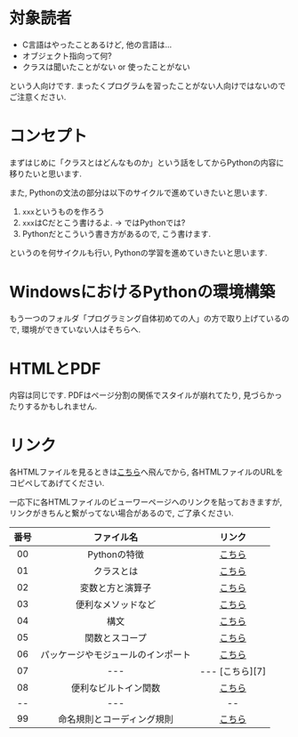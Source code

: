 # 対象読者

* C言語はやったことあるけど, 他の言語は…
* オブジェクト指向って何?
* クラスは聞いたことがない or 使ったことがない

という人向けです. まったくプログラムを習ったことがない人向けではないのでご注意ください.

# コンセプト

まずはじめに「クラスとはどんなものか」という話をしてからPythonの内容に移りたいと思います.

また, Pythonの文法の部分は以下のサイクルで進めていきたいと思います.

1. `xxx`というものを作ろう
2. `xxx`はCだとこう書けるよ. → ではPythonでは?
3. Pythonだとこういう書き方があるので, こう書けます.

というのを何サイクルも行い, Pythonの学習を進めていきたいと思います.

# WindowsにおけるPythonの環境構築

もう一つのフォルダ「プログラミング自体初めての人」の方で取り上げているので, 環境ができていない人はそちらへ.

# HTMLとPDF
内容は同じです. PDFはページ分割の関係でスタイルが崩れてたり, 見づらかったりするかもしれません.

# リンク

各HTMLファイルを見るときは[こちら](http://htmlpreview.github.io/?)へ飛んでから, 各HTMLファイルのURLをコピペしてあげてください.

一応下に各HTMLファイルのビューワーページへのリンクを貼っておきますが, リンクがきちんと繋がってない場合があるので, ご了承ください.

| 番号 | ファイル名 | リンク |
| :-: | :-: | :-: |
| 00 | Pythonの特徴 | [こちら][0] |
| 01 | クラスとは | [こちら][1] |
| 02 | 変数と方と演算子 | [こちら][2] |
| 03 | 便利なメソッドなど | [こちら][3] |
| 04 | 構文 | [こちら][4] |
| 05 | 関数とスコープ | [こちら][5] |
| 06 | パッケージやモジュールのインポート | [こちら][6] |
| 07 | --- | --- [こちら][7] |
| 08 | 便利なビルトイン関数 | [こちら][8] |
| -- | --- | -- |
| 99 | 命名規則とコーディング規則 | [こちら][99] |

[0]:http://htmlpreview.github.io/?
[1]:http://htmlpreview.github.io/?https://github.com/haru1843/usage_mpl/blob/master/python%E3%81%AB%E3%81%A4%E3%81%84%E3%81%A6/C%E8%A8%80%E8%AA%9E%E3%81%AA%E3%82%89%E3%82%8F%E3%81%8B%E3%82%8B%E4%BA%BA%E5%90%91%E3%81%91/01_%E3%82%AF%E3%83%A9%E3%82%B9%E3%81%A8%E3%81%AF.html
[2]:http://htmlpreview.github.io/?https://github.com/haru1843/usage_mpl/blob/master/python%E3%81%AB%E3%81%A4%E3%81%84%E3%81%A6/C%E8%A8%80%E8%AA%9E%E3%81%AA%E3%82%89%E3%82%8F%E3%81%8B%E3%82%8B%E4%BA%BA%E5%90%91%E3%81%91/02_%E5%A4%89%E6%95%B0%E3%81%A8%E5%9E%8B%E3%81%A8%E6%BC%94%E7%AE%97%E5%AD%90.html
[3]:http://htmlpreview.github.io/?https://github.com/haru1843/usage_mpl/blob/master/python%E3%81%AB%E3%81%A4%E3%81%84%E3%81%A6/C%E8%A8%80%E8%AA%9E%E3%81%AA%E3%82%89%E3%82%8F%E3%81%8B%E3%82%8B%E4%BA%BA%E5%90%91%E3%81%91/03_%E4%BE%BF%E5%88%A9%E3%81%AA%E3%83%A1%E3%82%BD%E3%83%83%E3%83%89%E3%81%AA%E3%81%A9.html
[4]:http://htmlpreview.github.io/?https://github.com/haru1843/usage_mpl/blob/master/python%E3%81%AB%E3%81%A4%E3%81%84%E3%81%A6/C%E8%A8%80%E8%AA%9E%E3%81%AA%E3%82%89%E3%82%8F%E3%81%8B%E3%82%8B%E4%BA%BA%E5%90%91%E3%81%91/04_%E6%A7%8B%E6%96%87.html
[5]:http://htmlpreview.github.io/?https://github.com/haru1843/usage_mpl/blob/master/python%E3%81%AB%E3%81%A4%E3%81%84%E3%81%A6/C%E8%A8%80%E8%AA%9E%E3%81%AA%E3%82%89%E3%82%8F%E3%81%8B%E3%82%8B%E4%BA%BA%E5%90%91%E3%81%91/05_%E9%96%A2%E6%95%B0%E3%81%A8%E3%82%B9%E3%82%B3%E3%83%BC%E3%83%97.html
[6]:http://htmlpreview.github.io/?https://github.com/haru1843/usage_mpl/blob/master/python%E3%81%AB%E3%81%A4%E3%81%84%E3%81%A6/C%E8%A8%80%E8%AA%9E%E3%81%AA%E3%82%89%E3%82%8F%E3%81%8B%E3%82%8B%E4%BA%BA%E5%90%91%E3%81%91/06_%E3%83%91%E3%83%83%E3%82%B1%E3%83%BC%E3%82%B8%E3%82%84%E3%83%A2%E3%82%B8%E3%83%A5%E3%83%BC%E3%83%AB%E3%81%AE%E3%82%A4%E3%83%B3%E3%83%9D%E3%83%BC%E3%83%88.html
<!-- [7]:http://htmlpreview.github.io/? -->
[8]:http://htmlpreview.github.io/?https://github.com/haru1843/usage_mpl/blob/master/python%E3%81%AB%E3%81%A4%E3%81%84%E3%81%A6/C%E8%A8%80%E8%AA%9E%E3%81%AA%E3%82%89%E3%82%8F%E3%81%8B%E3%82%8B%E4%BA%BA%E5%90%91%E3%81%91/08_%E4%BE%BF%E5%88%A9%E3%81%AA%E3%83%93%E3%83%AB%E3%83%88%E3%82%A4%E3%83%B3%E9%96%A2%E6%95%B0.html

[99]:http://htmlpreview.github.io/?https://github.com/haru1843/usage_mpl/blob/master/python%E3%81%AB%E3%81%A4%E3%81%84%E3%81%A6/C%E8%A8%80%E8%AA%9E%E3%81%AA%E3%82%89%E3%82%8F%E3%81%8B%E3%82%8B%E4%BA%BA%E5%90%91%E3%81%91/99_%E5%91%BD%E5%90%8D%E8%A6%8F%E5%89%87%E3%81%A8%E3%82%B3%E3%83%BC%E3%83%87%E3%82%A3%E3%83%B3%E3%82%B0%E8%A6%8F%E7%B4%84.html